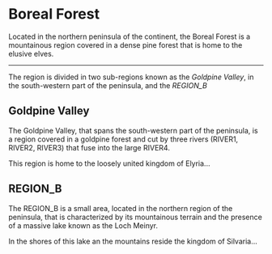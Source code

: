 # Boreal Forest
Located in the northern peninsula of the continent, the Boreal Forest is a mountainous region covered in a dense pine forest that is home to the elusive elves.
___
The region is divided in two sub-regions known as the *Goldpine Valley*, in the south-western part of the peninsula, and the *REGION_B*


## Goldpine Valley
The Goldpine Valley, that spans the south-western part of the peninsula, is a region covered in a goldpine forest and cut by three rivers (RIVER1, RIVER2, RIVER3) that fuse into the large RIVER4. 

This region is home to the loosely united kingdom of Elyria...


## REGION_B
The REGION_B is a small area, located in the northern region of the peninsula, that is characterized by its mountainous terrain and the presence of a massive lake known as the Loch Meinyr.

In the shores of this lake an the mountains reside the kingdom of Silvaria...